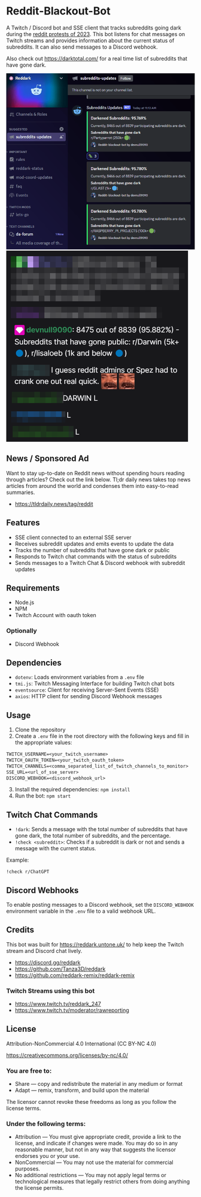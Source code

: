 # Reddit-Blackout-Bot

A Twitch / Discord bot and SSE client that tracks subreddits going dark during the [reddit protests of 2023](https://www.reddit.com/r/Save3rdPartyApps/comments/13yh0jf/dont_let_reddit_kill_3rd_party_apps/). This bot listens for chat messages on Twitch streams and provides information about the current status of subreddits. It can also send messages to a Discord webhook.

Also check out https://darktotal.com/ for a real time list of subreddits that have gone dark.

![discord preview](images/discord-preview.png)
![twitch preview](images/twitch-preview.png)

## News / Sponsored Ad

Want to stay up-to-date on Reddit news without spending hours reading through articles? Check out the link below. Tl;dr daily news takes top news articles from around the world and condenses them into easy-to-read summaries. 

- https://tldrdaily.news/tag/reddit

## Features

- SSE client connected to an external SSE server
- Receives subreddit updates and emits events to update the data
- Tracks the number of subreddits that have gone dark or public
- Responds to Twitch chat commands with the status of subreddits
- Sends messages to a Twitch Chat & Discord webhook with subreddit updates

## Requirements

- Node.js
- NPM
- Twitch Account with oauth token

### Optionally

- Discord Webhook

## Dependencies

- `dotenv`: Loads environment variables from a `.env` file
- `tmi.js`: Twitch Messaging Interface for building Twitch chat bots
- `eventsource`: Client for receiving Server-Sent Events (SSE)
- `axios`: HTTP client for sending Discord Webhook messages

## Usage

1. Clone the repository
2. Create a `.env` file in the root directory with the following keys and fill in the appropriate values:

```
TWITCH_USERNAME=<your_twitch_username>
TWITCH_OAUTH_TOKEN=<your_twitch_oauth_token>
TWITCH_CHANNELS=<comma_separated_list_of_twitch_channels_to_monitor>
SSE_URL=<url_of_sse_server>
DISCORD_WEBHOOK=<discord_webhook_url>
```

3. Install the required dependencies: `npm install`
4. Run the bot: `npm start`

## Twitch Chat Commands

- `!dark`: Sends a message with the total number of subreddits that have gone dark, the total number of subreddits, and the percentage.
- `!check <subreddit>`: Checks if a subreddit is dark or not and sends a message with the current status.

Example:
```
!check r/ChatGPT
```

## Discord Webhooks

To enable posting messages to a Discord webhook, set the `DISCORD_WEBHOOK` environment variable in the `.env` file to a valid webhook URL.

## Credits

This bot was built for https://reddark.untone.uk/ to help keep the Twitch stream and Discord chat lively. 

- https://discord.gg/reddark
- https://github.com/Tanza3D/reddark
- https://github.com/reddark-remix/reddark-remix

### Twitch Streams using this bot

- https://www.twitch.tv/reddark_247
- https://www.twitch.tv/moderator/rawreporting

## License

Attribution-NonCommercial 4.0 International (CC BY-NC 4.0)

https://creativecommons.org/licenses/by-nc/4.0/

### You are free to:

- Share — copy and redistribute the material in any medium or format
- Adapt — remix, transform, and build upon the material

The licensor cannot revoke these freedoms as long as you follow the license terms.

### Under the following terms:

- Attribution — You must give appropriate credit, provide a link to the license, and indicate if changes were made. You may do so in any reasonable manner, but not in any way that suggests the licensor endorses you or your use.
- NonCommercial — You may not use the material for commercial purposes.
- No additional restrictions — You may not apply legal terms or technological measures that legally restrict others from doing anything the license permits.
